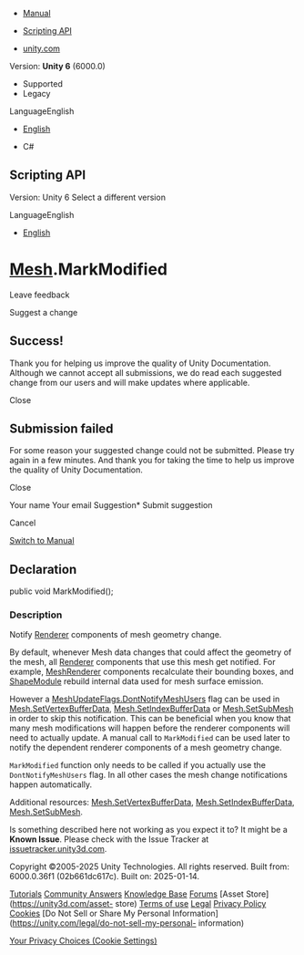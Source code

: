 [ ]()

  * [Manual](../Manual/index.html)
  * [Scripting API](../ScriptReference/index.html)

  * [unity.com](https://unity.com/)

Version: **Unity 6** (6000.0)

  * Supported
  * Legacy

LanguageEnglish

  * [English]()

  * C#

[ ](https://docs.unity3d.com)

## Scripting API

Version: Unity 6 Select a different version

LanguageEnglish

  * [English]()

#  [Mesh](Mesh.html).MarkModified

Leave feedback

Suggest a change

## Success!

Thank you for helping us improve the quality of Unity Documentation. Although
we cannot accept all submissions, we do read each suggested change from our
users and will make updates where applicable.

Close

## Submission failed

For some reason your suggested change could not be submitted. Please <a>try
again</a> in a few minutes. And thank you for taking the time to help us
improve the quality of Unity Documentation.

Close

Your name Your email Suggestion* Submit suggestion

Cancel

[Switch to Manual](../Manual/class-Mesh.html "Go to Mesh Component in the
Manual")

## Declaration

public void MarkModified();

### Description

Notify [Renderer](Renderer.html) components of mesh geometry change.

By default, whenever Mesh data changes that could affect the geometry of the
mesh, all [Renderer](Renderer.html) components that use this mesh get
notified. For example, [MeshRenderer](MeshRenderer.html) components
recalculate their bounding boxes, and
[ShapeModule](ParticleSystem.ShapeModule.html) rebuild internal data used for
mesh surface emission.  
  
However a
[MeshUpdateFlags.DontNotifyMeshUsers](Rendering.MeshUpdateFlags.DontNotifyMeshUsers.html)
flag can be used in [Mesh.SetVertexBufferData](Mesh.SetVertexBufferData.html),
[Mesh.SetIndexBufferData](Mesh.SetIndexBufferData.html) or
[Mesh.SetSubMesh](Mesh.SetSubMesh.html) in order to skip this notification.
This can be beneficial when you know that many mesh modifications will happen
before the renderer components will need to actually update. A manual call to
`MarkModified` can be used later to notify the dependent renderer components
of a mesh geometry change.  
  
`MarkModified` function only needs to be called if you actually use the
`DontNotifyMeshUsers` flag. In all other cases the mesh change notifications
happen automatically.  
  
Additional resources:
[Mesh.SetVertexBufferData](Mesh.SetVertexBufferData.html),
[Mesh.SetIndexBufferData](Mesh.SetIndexBufferData.html),
[Mesh.SetSubMesh](Mesh.SetSubMesh.html).

Is something described here not working as you expect it to? It might be a
**Known Issue**. Please check with the Issue Tracker at
[issuetracker.unity3d.com](https://issuetracker.unity3d.com).

Copyright ©2005-2025 Unity Technologies. All rights reserved. Built from:
6000.0.36f1 (02b661dc617c). Built on: 2025-01-14.

[Tutorials](https://unity3d.com/learn) [Community
Answers](https://answers.unity3d.com) [Knowledge
Base](https://support.unity3d.com/hc/en-us)
[Forums](https://forum.unity3d.com) [Asset Store](https://unity3d.com/asset-
store) [Terms of use](https://docs.unity3d.com/Manual/TermsOfUse.html)
[Legal](https://unity.com/legal) [Privacy
Policy](https://unity.com/legal/privacy-policy)
[Cookies](https://unity.com/legal/cookie-policy) [Do Not Sell or Share My
Personal Information](https://unity.com/legal/do-not-sell-my-personal-
information)

[Your Privacy Choices (Cookie Settings)](javascript:void\(0\);)

